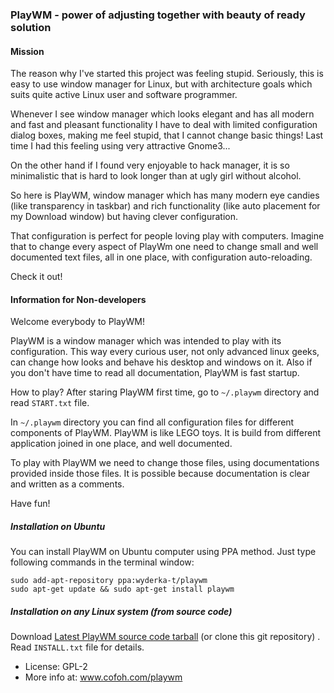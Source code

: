 ### PlayWM - power of adjusting together with beauty of ready solution

#### Mission

The reason why I've started this project was feeling stupid. 
Seriously, this is easy to use window manager for Linux, but with architecture goals which suits quite active Linux user and software programmer.

Whenever I see window manager which looks elegant and has all modern and fast and pleasant functionality I have to deal with limited configuration dialog boxes, making me feel stupid, that I cannot change basic things! Last time I had this feeling using very attractive Gnome3...

On the other hand if I found very enjoyable to hack manager, it is so minimalistic that is hard to look longer than at ugly girl without alcohol.

So here is PlayWM, window manager which has many modern eye candies (like transparency in taskbar) and rich functionality (like auto placement for my Download window) but having clever configuration.

That configuration is perfect for people loving play with computers. Imagine that to change every aspect of PlayWm one need to change small and well documented text files, all in one place, with configuration auto-reloading. 

Check it out!

#### Information for Non-developers
Welcome everybody to PlayWM!

PlayWM is a window manager which was intended to play with its configuration. This way every curious user, not only advanced linux geeks, can change how looks and behave his desktop and windows on it. Also if you don't have time to read all documentation, PlayWM is fast startup.

How to play? After staring PlayWM first time, go to `~/.playwm` directory and read `START.txt` file.

In `~/.playwm` directory you can find all configuration files for different components of PlayWM. PlayWM is like LEGO toys. It is build from different application joined in one place, and well documented.

To play with PlayWM we need to change those files, using documentations provided inside those files. It is possible because documentation is clear and written as a comments.

Have fun!

##### Installation on Ubuntu

You can install PlayWM on Ubuntu computer using PPA method. Just type following commands in the terminal window:

    sudo add-apt-repository ppa:wyderka-t/playwm
    sudo apt-get update && sudo apt-get install playwm

##### Installation on any Linux system (from source code)

Download [Latest PlayWM source code tarball](http://www.cofoh.com/f/playwm_latest.tgz)  (or clone this git repository) . Read `INSTALL.txt` file for details.


* License: GPL-2
* More info at:  www.cofoh.com/playwm
